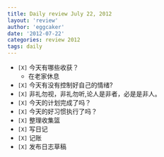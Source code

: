 ```yaml
---
title: Daily review July 22, 2012 
layout: 'review'
author: 'eggcaker'
date: '2012-07-22'
categories: review 2012
tags: daily
---
```



  * `[X]` 今天有哪些收获？ 
    * 在老家休息 
  * `[X]` 今天有没有控制好自己的情绪? 
  * `[X]` 非礼勿视，非礼勿听,论人是非者，必是是非人。 
  * `[X]` 今天的计划完成了吗？ 
  * `[X]` 今天的好习惯执行了吗？ 
  * `[X]` 整理收集篮 
  * `[X]` 写日记 
  * `[X]` 记账 
  * `[X]` 发布日志草稿 

